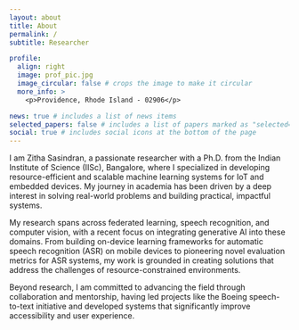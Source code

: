 ```yaml
---
layout: about
title: About
permalink: /
subtitle: Researcher

profile:
  align: right
  image: prof_pic.jpg
  image_circular: false # crops the image to make it circular
  more_info: >
    <p>Providence, Rhode Island - 02906</p>

news: true # includes a list of news items
selected_papers: false # includes a list of papers marked as "selected={true}"
social: true # includes social icons at the bottom of the page
---
```


I am Zitha Sasindran, a passionate researcher with a Ph.D. from the Indian Institute of Science (IISc), Bangalore, where I specialized in developing resource-efficient and scalable machine learning systems for IoT and embedded devices. My journey in academia has been driven by a deep interest in solving real-world problems and building practical, impactful systems.

My research spans across federated learning, speech recognition, and computer vision, with a recent focus on integrating generative AI into these domains. From building on-device learning frameworks for automatic speech recognition (ASR) on mobile devices to pioneering novel evaluation metrics for ASR systems, my work is grounded in creating solutions that address the challenges of resource-constrained environments.

Beyond research, I am committed to advancing the field through collaboration and mentorship, having led projects like the Boeing speech-to-text initiative and developed systems that significantly improve accessibility and user experience.
